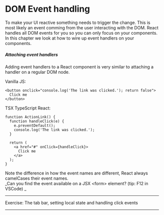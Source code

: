 # DOM Event handling

To make your UI reactive something needs to trigger the change. This is most likely an event comming from the user interacting with the DOM. React handles all DOM events for you so you can only focus on your components. In this chapter we look at how to wire up event handlers on your components.

##### Attaching event handlers

Adding event handlers to a React component is very similar to attaching a handler on a regular DOM node.

Vanilla JS:

```
<button onclick="console.log('The link was clicked.'); return false">
  Click me
</button>
```

TSX TypeScript React:

```
function ActionLink() {
  function handleClick(e) {
    e.preventDefault();
    console.log('The link was clicked.');
  }

  return (
    <a href="#" onClick={handleClick}>
      Click me
    </a>
  );
}
```

Note the difference in how the event names are different, React always camelCases their event names.  
_Can you find the event available on a JSX &lt;form&gt; element? \(tip: F12 in VSCode\) _

---

Exercise: The tab bar, setting local state and handling click events 

---





